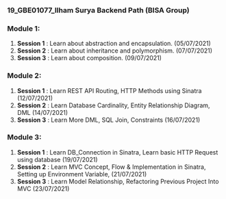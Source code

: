 ### 19_GBE01077_Ilham Surya Backend Path (BISA Group)

### Module 1:

1. **Session 1** : Learn about abstraction and encapsulation. (05/07/2021)
2. **Session 2** : Learn about inheritance and polymorphism. (07/07/2021)
3. **Session 3** : Learn about composition. (09/07/2021)

### Module 2:

1. **Session 1** : Learn REST API Routing, HTTP Methods using Sinatra (12/07/2021)
2. **Session 2** : Learn Database Cardinality, Entity Relationship Diagram, DML (14/07/2021)
3. **Session 3** : Learn More DML, SQL Join, Constraints (16/07/2021)

### Module 3:

1. **Session 1** : Learn DB_Connection in Sinatra, Learn basic HTTP Request using database (19/07/2021)
2. **Session 2** : Learn MVC Concept, Flow & Implementation in Sinatra, Setting up Environment Variable, (21/07/2021)
3. **Session 3** : Learn Model Relationship, Refactoring Previous Project Into MVC (23/07/2021)
